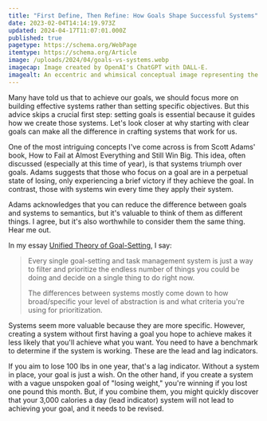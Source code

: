 ```yaml
---
title: "First Define, Then Refine: How Goals Shape Successful Systems"
date: 2023-02-04T14:14:19.973Z
updated: 2024-04-17T11:07:01.000Z
published: true
pagetype: https://schema.org/WebPage
itemtype: https://schema.org/Article
image: /uploads/2024/04/goals-vs-systems.webp
imagecap: Image created by OpenAI's ChatGPT with DALL-E.
imagealt: An eccentric and whimsical conceptual image representing the interplay of goals and systems for achieving success. The image includes a large, colorful architectural blueprint spread across a table, symbolizing 'goals'. Intertwined with the blueprint are various gears and mechanical parts, now depicted with surreal features like eyes and limbs, representing 'systems', which together form an animated, almost creature-like machine. This quirky setup illustrates how goals and systems creatively support each other. The background shows a vibrant, eclectic office environment with odd decorations.
---
```


Many have told us that to achieve our goals, we should focus more on building effective systems rather than setting specific objectives. But this advice skips a crucial first step: setting goals is essential because it guides how we create those systems. Let's look closer at why starting with clear goals can make all the difference in crafting systems that work for us.

One of the most intriguing concepts I've come across is from Scott Adams' book, How to Fail at Almost Everything and Still Win Big. This idea, often discussed (especially at this time of year), is that systems triumph over goals. Adams suggests that those who focus on a goal are in a perpetual state of losing, only experiencing a brief victory if they achieve the goal. In contrast, those with systems win every time they apply their system.

Adams acknowledges that you can reduce the difference between goals and systems to semantics, but it's valuable to think of them as different things. I agree, but it's also worthwhile to consider them the same thing. Hear me out.

In my essay [Unified Theory of Goal-Setting](/essays/unified-theory-of-goal-setting/), I say:

> Every single goal-setting and task management system is just a way to filter and prioritize the endless number of things you could be doing and decide on a single thing to do right now.
>
> The differences between systems mostly come down to how broad/specific your level of abstraction is and what criteria you're using for prioritization.

Systems seem more valuable because they are more specific. However, creating a system without first having a goal you hope to achieve makes it less likely that you'll achieve what you want. You need to have a benchmark to determine if the system is working. These are the lead and lag indicators.

If you aim to lose 100 lbs in one year, that's a lag indicator. Without a system in place, your goal is just a wish. On the other hand, if you create a system with a vague unspoken goal of "losing weight," you're winning if you lost one pound this month. But, if you combine them, you might quickly discover that your 3,000 calories a day (lead indicator) system will not lead to achieving your goal, and it needs to be revised.
